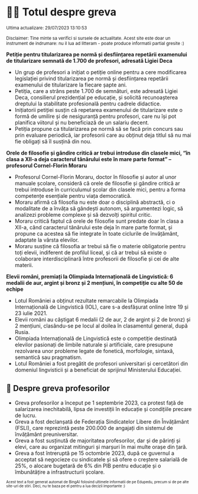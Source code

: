 # 👩‍🏫 Totul despre greva
<sub>Ultima actualizare: 29/07/2023 13:10:53</sub>

<sub>Disclaimer: Tine minte sa verifici si sursele de actualitate. Acest site este doar un instrument de indrumare: nu il lua ad litteram - poate produce informatii partial gresite :)</sub>

**Petiție pentru titularizarea pe normă și desființarea repetării examenului de titularizare semnată de 1.700 de profesori, adresată Ligiei Deca**

- Un grup de profesori a inițiat o petiție online pentru a cere modificarea legislației privind titularizarea pe normă și desființarea repetării examenului de titularizare la fiecare șapte ani.
- Petiția, care a strâns peste 1.700 de semnături, este adresată Ligiei Deca, consilierul prezidențial pe educație, și solicită recunoașterea dreptului la stabilitate profesională pentru cadrele didactice.
- Inițiatorii petiției susțin că repetarea examenului de titularizare este o formă de umilire și de nesiguranță pentru profesori, care nu își pot planifica viitorul și nu beneficiază de un salariu decent.
- Petiția propune ca titularizarea pe normă să se facă prin concurs sau prin evaluare periodică, iar profesorii care au obținut deja titlul să nu mai fie obligați să îl susțină din nou.

**Orele de filosofie și gândire critică ar trebui introduse din clasele mici, “în clasa a XII-a deja caracterul tânărului este în mare parte format” – profesorul Cornel-Florin Moraru**

- Profesorul Cornel-Florin Moraru, doctor în filosofie și autor al unor manuale școlare, consideră că orele de filosofie și gândire critică ar trebui introduse în curriculumul școlar din clasele mici, pentru a forma competențe esențiale pentru viața democratică.
- Moraru afirmă că filosofia nu este doar o disciplină abstractă, ci o modalitate de a învăța să gândești autonom, să argumentezi logic, să analizezi probleme complexe și să dezvolți spiritul critic.
- Moraru critică faptul că orele de filosofie sunt predate doar în clasa a XII-a, când caracterul tânărului este deja în mare parte format, și propune ca acestea să fie integrate în toate ciclurile de învățământ, adaptate la vârsta elevilor.
- Moraru susține că filosofia ar trebui să fie o materie obligatorie pentru toți elevii, indiferent de profilul liceal, și că ar trebui să existe o colaborare interdisciplinară între profesorii de filosofie și cei de alte materii.

**Elevii români, premiați la Olimpiada Internațională de Lingvistică: 6 medalii de aur, argint și bronz și 2 mențiuni, în competiție cu alte 50 de echipe**

- Lotul României a obținut rezultate remarcabile la Olimpiada Internațională de Lingvistică (IOL), care s-a desfășurat online între 19 și 23 iulie 2021.
- Elevii români au câștigat 6 medalii (2 de aur, 2 de argint și 2 de bronz) și 2 mențiuni, clasându-se pe locul al doilea în clasamentul general, după Rusia.
- Olimpiada Internațională de Lingvistică este o competiție destinată elevilor pasionați de limbile naturale și artificiale, care presupune rezolvarea unor probleme legate de fonetică, morfologie, sintaxă, semantică sau pragmatism.
- Lotul României a fost pregătit de profesori universitari și cercetători din domeniul lingvisticii și a beneficiat de sprijinul Ministerului Educației.

## 🏫 Despre greva profesorilor

- Greva profesorilor a început pe 1 septembrie 2023, ca protest față de salarizarea inechitabilă, lipsa de investiții în educație și condițiile precare de lucru.
- Greva a fost declanșată de Federația Sindicatelor Libere din Învățământ (FSLI), care reprezintă peste 200.000 de angajați din sistemul de învățământ preuniversitar.
- Greva a fost susținută de majoritatea profesorilor, dar și de părinți și elevi, care au organizat mitinguri și marșuri în mai multe orașe din țară.
- Greva a fost întreruptă pe 15 octombrie 2023, după ce guvernul a acceptat să negocieze cu sindicatele și să ofere o creștere salarială de 25%, o alocare bugetară de 6% din PIB pentru educație și o îmbunătățire a infrastructurii școlare.


<sub><sub>Acest text a fost generat automat de BingAI folosind ultimele informatii de pe Edupedu, precum si de pe alte site-uri de stiri. Deci, nu te baza pe el pentru a lua decizii importante :)</sub></sub>